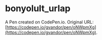 # bonyolult_urlap

A Pen created on CodePen.io. Original URL: [https://codepen.io/gvandor/pen/oNWpmXg](https://codepen.io/gvandor/pen/oNWpmXg).


